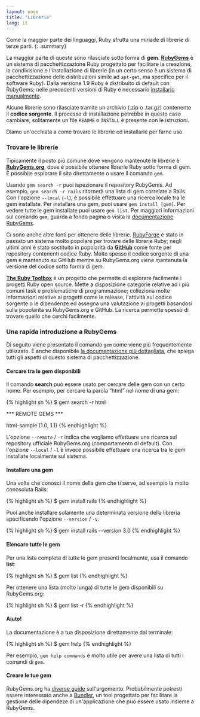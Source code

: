 ```yaml
---
layout: page
title: "Librerie"
lang: it
---
```


Come la maggior parte dei linguaggi, Ruby sfrutta una miriade di librerie
di terze parti.
{: .summary}

La maggior parte di queste sono rilasciate sotto forma di **gem**.
[**RubyGems**][1] è un sistema di pacchettizzazione Ruby progettato per
facilitare la creazione, la condivisione e l'installazione di librerie
(in un certo senso è un sistema di pacchettizzazione delle distribuzioni
simile ad `apt-get`, ma specifico per il software Ruby).
Dalla versione 1.9 Ruby è distribuito di default con RubyGems; nelle
precedenti versioni di Ruby è necessario [installarlo manualmente][2].

Alcune librerie sono rilasciate tramite un archivio (.zip o .tar.gz)
contenente il **codice sorgente**. Il processo di installazione
potrebbe in questo caso cambiare, solitamente un file `README` o
`INSTALL` è presente con le istruzioni.

Diamo un'occhiata a come trovare le librerie ed installarle per farne
uso.

### Trovare le librerie

Tipicamente il posto più comune dove vengono mantenute le librerie è
[**RubyGems.org**][3], dove è possibile ottenere librerie Ruby sotto
forma di gem. È possibile esplorare il sito direttamente o usare il
comando `gem`.

Usando `gem search -r` puoi ispezionare il repository RubyGems.
Ad esempio, `gem search -r rails` ritornerà una lista di gem correlate
a Rails. Con l'opzione `--local` (`-l`), è possibile effettuare una
ricerca locale tra le gem installate. Per installare una gem, puoi
usare `gem install [gem]`. Per vedere tutte le gem installate puoi
usare `gem list`. Per maggiori informazioni sul comando `gem`, guarda
a fondo pagina o visita la [documentazione RubyGems][1].

Ci sono anche altre fonti per ottenere delle librerie. [RubyForge][4]
è stato in passato un sistema molto popolare per trovare delle librerie
Ruby; negli ultimi anni è stato sostituito in popolarità da
[**GitHub**][5] come fonte per repository contenenti codice Ruby. Molto
spesso il codice sorgente di una gem è mantenuto su GitHub mentre su
RubyGems.org viene mantenuta la versione del codice sotto forma di gem.

[**The Ruby Toolbox**][6] è un progetto che permette di esplorare facilmente
i progetti Ruby open source. Mette a disposizione categorie relative ad
i più comuni task e problematiche di programmazione; colleziona molte
informazioni relative ai progetti come le release, l'attività sul codice
sorgente o le dipendenze ed assegna una valutazione ai progetti
basandosi sulla popolarità su RubyGems.org e GitHub.
La ricerca permette spesso di trovare quello che cerchi facilmente.

### Una rapida introduzione a RubyGems

Di seguito viene presentato il comando `gem` come viene più frequentemente
utilizzato. È anche disponibile [la documentazione più dettagliata][7],
che spiega tutti gli aspetti di questo sistema di pacchettizzazione.

#### Cercare tra le gem disponibili

Il comando **search** può essere usato per cercare delle gem con un
certo nome. Per esempio, per cercare la parola “html” nel nome di una gem:

{% highlight sh %}
$ gem search -r html

*** REMOTE GEMS ***

html-sample (1.0, 1.1)
{% endhighlight %}

L'opzione `--remote` / `-r` indica che vogliamo effettuare una
ricerca sul repository ufficiale RubyGems.org (comportamento
di default).
Con l'opzione `--local` / `-l` è invece possibile effettuare
una ricerca tra le gem installate localmente sul sistema.

#### Installare una gem

Una volta che conosci il nome della gem che ti serve, ad esempio
la molto conosciuta Rails:

{% highlight sh %}
$ gem install rails
{% endhighlight %}

Puoi anche installare solamente una determinata versione della libreria
specificando l'opzione `--version` / `-v`.

{% highlight sh %}
$ gem install rails --version 3.0
{% endhighlight %}

#### Elencare tutte le gem

Per una lista completa di tutte le gem presenti localmente, usa il
comando **list**\:

{% highlight sh %}
$ gem list
{% endhighlight %}

Per ottenere una lista (molto lunga) di tutte le gem disponibili
su RubyGems.org:

{% highlight sh %}
$ gem list -r
{% endhighlight %}

#### Aiuto!

La documentazione è a tua disposizione direttamente dal terminale:

{% highlight sh %}
$ gem help
{% endhighlight %}

Per esempio, `gem help commands` è molto utile per avere una lista
di tutti i comandi di `gem`.

#### Creare le tue gem

RubyGems.org ha [diverse guide][8] sull'argomento. Probabilmente potresti
essere interessato anche a [Bundler][9], un tool progettato per facilitare
la gestione delle dipendeze di un'applicazione che può essere usato insieme
a RubyGems.



[1]: http://docs.rubygems.org
[2]: http://rubygems.org/pages/download
[3]: http://rubygems.org
[4]: http://rubyforge.org/
[5]: http://github.com
[6]: https://www.ruby-toolbox.com/
[7]: http://docs.rubygems.org/
[8]: http://guides.rubygems.org
[9]: http://gembundler.com
